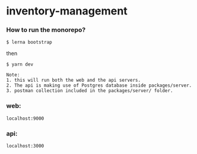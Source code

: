 # inventory-management

### How to run the monorepo?

`$ lerna bootstrap`

then

`$ yarn dev`

```
Note:
1. this will run both the web and the api servers.
2. The api is making use of Postgres database inside packages/server.
3. postman collection included in the packages/server/ folder.
```


### web:

`localhost:9000`

### api:

`localhost:3000`
